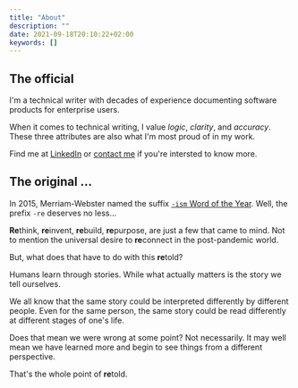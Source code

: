 ```yaml
---
title: "About"
description: ""
date: 2021-09-18T20:10:22+02:00
keywords: []
---
```


## The official

I'm a technical writer with decades of experience documenting software products for enterprise users.

When it comes to technical writing, I value _logic_, _clarity_, and _accuracy_. These three attributes are also what I'm most proud of in my work.

Find me at [LinkedIn](https://www.linkedin.com/in/qing-sapphire-wang-36775731/) or <a href="mailto:sapphire.wang75@gmail.com">contact me</a> if you're intersted to know more.

## The original ... 

In 2015, Merriam-Webster named the suffix [`-ism` Word of the Year](https://www.merriam-webster.com/words-at-play/woty2015-top-looked-up-words-ism). Well, the prefix `-re` deserves no less...

**Re**think, **re**invent, **re**build, **re**purpose, are just a few that came to mind. Not to mention the universal desire to **re**connect in the post-pandemic world.

But, what does that have to do with this **re**told?

Humans learn through stories. While what actually matters is the story we tell ourselves. 

We all know that the same story could be interpreted differently by different people. Even for the same person, the same story could be read differently at different stages of one's life.

Does that mean we were wrong at some point? Not necessarily. It may well mean we have learned more and begin to see things from a different perspective.

That's the whole point of **re**told.

